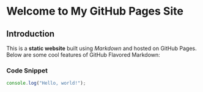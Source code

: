 # Welcome to My GitHub Pages Site

## Introduction
This is a **static website** built using *Markdown* and hosted on GitHub Pages. Below are some cool features of GitHub Flavored Markdown:

### Code Snippet
```javascript
console.log("Hello, world!");
